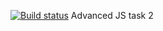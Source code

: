 [![Build status](https://ci.appveyor.com/api/projects/status/apf3brh50cubsv23?svg=true)](https://ci.appveyor.com/project/dilgraf/2-1-dom)
Advanced JS task 2